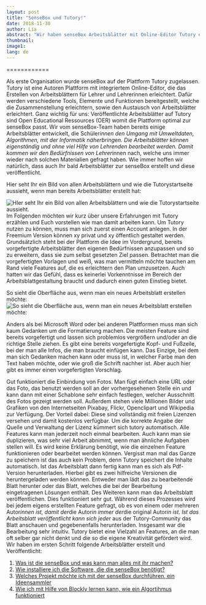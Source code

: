```yaml
---
layout: post
title: "SenseBox und Tutory!"
date: 2018-11-30
author: Lia 
abstract: "Wir haben senseBox Arbeitsblätter mit Online-Editor Tutory erstellt – unser Erfahrungsbericht"
thumbnail: 
image1: 
lang: de
---
```


============

Als erste Organisation wurde senseBox auf der Plattform Tutory zugelassen. Tutory ist eine Autoren Plattform mit integriertem Online-Editor, die das Erstellen von Arbeitsblättern für Lehrer und Lehrerinnen erleichtert. Dafür werden verschiedene Tools, Elemente und Funktionen bereitgestellt, welche die Zusammenstellung erleichtern, sowie den Austausch von Arbeitsblätter erleichtert. Ganz wichtig für uns: Veröffentlichte Arbeitsblätter auf Tutory sind Open Educational Ressources (OER) womit die Plattform optimal zur senseBox passt.
Wir vom senseBox-Team haben bereits einige Arbeitsblätter entwickelt, die Schüler*innen den Umgang mit Umweltdaten, Algorithmen, mit der Informatik näherbringen. Die Arbeitsblätter können eigenständig und ohne viel Hilfe von Lehrenden bearbeitet werden. Damit kommen wir den Bedürfnissen von Lehrer*innen nach, welche uns immer wieder nach solchen Materialien gefragt haben. Wie immer hoffen wir natürlich, dass auch Ihr bald Arbeitsblätter zur senseBox erstellt und diese veröffentlicht. 

Hier seht Ihr ein Bild von allen Arbeitsblättern und wie die Tutorystartseite aussieht, wenn man bereits Arbeitsblätter erstellt hat:

![HIer seht Ihr ein Bild von allen Arbeitsblättern und wie die Tutorystartseite aussieht.](https://github.com/sensebox/sensebox.github.io/blob/2b59a5852e537d1ff6f8eccf4c6e849f2985d9f3/images/Bildschirmfoto%202018-11-30%20um%2012.55.55.jpg?raw=true)
Im Folgenden möchten wir kurz über unsere Erfahrungen mit Tutory erzählen und Euch vorstellen wie man damit arbeiten kann.
Um Tutory nutzen zu können, muss man sich zuerst einen Account anlegen. In der Freemium Version können xy privat und xy öffentlich gestaltet werden. 
Grundsätzlich steht bei der Plattform die Idee im Vordergrund, bereits vorgefertigte Arbeitsblätter den eigenen Bedürfnissen anzupassen und so zu erweitern, dass sie zum selbst gesetzten Ziel passen. Betrachtet man die vorgefertigten Vorlagen und weiß, was man vermitteln möchte tauchen am Rand viele Features auf, die es erleichtern den Plan umzusetzen. Auch hatten wir das Gefühl, dass es keinerlei Vorkenntnisse im Bereich der Arbeitsblattgestaltung braucht und dadurch einen guten Einstieg bietet.

So sieht die Oberfläche aus, wenn man ein neues Arbeitsblatt erstellen möchte:
![So sieht die Oberfläche aus, wenn man ein neues Arbeitsblatt erstellen möchte:](https://github.com/sensebox/sensebox.github.io/blob/2b59a5852e537d1ff6f8eccf4c6e849f2985d9f3/images/Bildschirmfoto%202018-11-30%20um%2012.56.47.jpg?raw=true)


Anders als bei Microsoft Word oder bei anderen Plattformen muss man sich kaum Gedanken um die Formatierung machen. Die meisten Feature sind bereits vorgefertigt und lassen sich problemlos vergrößern und/oder an die richtige Stelle ziehen. Es gibt eine bereits vorgefertigte Kopf- und Fußzeile, bei der man alle Infos, die man braucht einfügen kann. Das Einzige, bei dem man sich Gedanken machen kann oder muss ist, in welcher Farbe man den Text haben möchte, oder wie groß die Schrift nachher ist. Aber auch hier gibt es immer einen vorgefertigten Vorschlag. 

Gut funktioniert die Einbindung von Fotos. Man fügt einfach eine URL oder das Foto, das benutzt werden soll an der vorhergesehenen Stelle ein und kann dann mit einer Schablone sehr einfach festlegen, welcher Ausschnitt des Fotos gezeigt werden soll. Außerdem stehen viele Millionen Bilder und Grafiken von den Internetseiten Pixabay, Flickr, Openclipart und Wikipedia zur Verfügung. Der Vorteil dabei: Diese sind vollständig mit freien Lizenzen versehen und damit kostenlos verfügbar. Um die korrekte Angabe der Quelle und Verwaltung der Lizenz kümmert sich tutory automatisch.
Alle Features kann man jederzeit noch einmal bearbeiten. Auch kann man sie duplizieren, was sehr viel Arbeit abnimmt, wenn man ähnliche Aufgaben stellen will. Es wird keine Erklärung benötigt, wie die einzelnen Feature funktionieren oder bearbeitet werden können. Vergisst man mal das Ganze zu speichern ist das auch kein Problem, denn Tutory speichert die Inhalte automatisch. Ist das Arbeitsblatt dann fertig kann man es sich als Pdf-Version herunterladen. Hierbei gibt es zwei hilfreiche Versionen die heruntergeladen werden können. Entweder man lädt das zu bearbeitende Blatt herunter oder das Blatt, welches die bei der Bearbeitung eingetragenen Lösungen enthält. Des Weiteren kann man das Arbeitsblatt veröffentlichen. Dies funktioniert sehr gut. Während dieses Prozesses wird bei jedem eigens erstellten Feature gefragt, ob es von einem oder mehreren Autor*innen ist, damit der*die Autor*in immer der*die original Autor*in ist. Ist das Arbeitsblatt veröffentlicht kann sich jede*r aus der Tutory-Community das Blatt anschauen und gegebenenfalls herunterladen.
Insgesamt war die Bearbeitung sehr intuitiv. Tutory bietet eine Vielzahl an Features, an die man oft selber gar nicht denkt und die so die eigene Kreativität gefördert wird. Wir haben im ersten Schritt folgende Arbeitsblätter erstellt und Veröffentlicht:


1. [Was ist die senseBox und was kann man alles mit ihr machen?](https://www.tutory.de/w/5f62f920)
2. [Wie installiere ich die Software, die die senseBox benötigt?](https://www.tutory.de/w/3ccdeff0)
3. [Welches Projekt möchte ich mit der senseBox durchführen, ein Ideensammler](https://www.tutory.de/w/0ab88490)
4. [Wie ich mit Hilfe von Blockly lernen kann, wie ein Algortihmus funktioniert](https://www.tutory.de/worksheet/e5170bf0)
